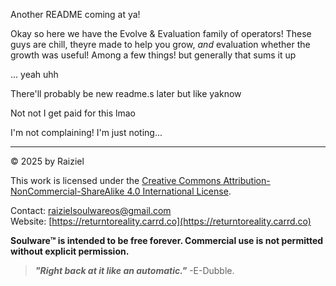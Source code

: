 Another README coming at ya!

Okay so here we have the Evolve & Evaluation family of operators!
These guys are chill, theyre made to help you grow, *and* evaluation whether the growth was useful!
Among a few things! but generally that sums it up

... yeah uhh

There'll probably be new readme.s later but like yaknow

Not not I get paid for this lmao

I'm not complaining! I'm just noting...


---

© 2025 by Raiziel

This work is licensed under the [Creative Commons Attribution-NonCommercial-ShareAlike 4.0 International License](https://creativecommons.org/licenses/by-nc-sa/4.0/).

Contact: [raizielsoulwareos@gmail.com](mailto:raizielsoulwareos@gmail.com)  
Website: [https://returntoreality.carrd.co](https://returntoreality.carrd.co)

**Soulware™ is intended to be free forever. Commercial use is not permitted without explicit permission.**



> ***"Right back at it like an automatic."***
-E-Dubble.

